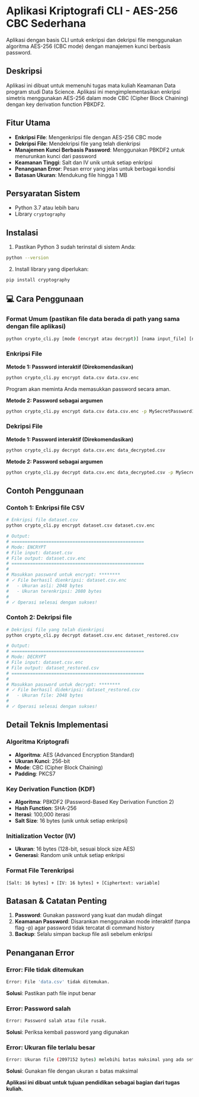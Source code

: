# Aplikasi Kriptografi CLI - AES-256 CBC Sederhana

Aplikasi dengan basis CLI untuk enkripsi dan dekripsi file menggunakan algoritma AES-256 (CBC mode) dengan manajemen kunci berbasis password.

## Deskripsi

Aplikasi ini dibuat untuk memenuhi tugas mata kuliah Keamanan Data program studi Data Science. Aplikasi ini mengimplementasikan enkripsi simetris menggunakan AES-256 dalam mode CBC (Cipher Block Chaining) dengan key derivation function PBKDF2.

## Fitur Utama

- **Enkripsi File**: Mengenkripsi file dengan AES-256 CBC mode
- **Dekripsi File**: Mendekripsi file yang telah dienkripsi
- **Manajemen Kunci Berbasis Password**: Menggunakan PBKDF2 untuk menurunkan kunci dari password
- **Keamanan Tinggi**: Salt dan IV unik untuk setiap enkripsi
- **Penanganan Error**: Pesan error yang jelas untuk berbagai kondisi
- **Batasan Ukuran**: Mendukung file hingga 1 MB

## Persyaratan Sistem

- Python 3.7 atau lebih baru
- Library `cryptography`

## Instalasi

1. Pastikan Python 3 sudah terinstal di sistem Anda:
```bash
python --version
```

2. Install library yang diperlukan:
```bash
pip install cryptography
```

## 💻 Cara Penggunaan

### Format Umum (pastikan file data berada di path yang sama dengan file aplikasi)
```bash
python crypto_cli.py [mode (encrypt atau decrypt)] [nama input_file] [nama output_file] [-p PASSWORD (bebas asal sama saat melakukan encrypt dan decrypt)]
```

### Enkripsi File

**Metode 1: Password interaktif (Direkomendasikan)**
```bash
python crypto_cli.py encrypt data.csv data.csv.enc
```
Program akan meminta Anda memasukkan password secara aman.

**Metode 2: Password sebagai argumen**
```bash
python crypto_cli.py encrypt data.csv data.csv.enc -p MySecretPassword123 (password bebas asal sama saat melakukan encrypt dan decrypt)
```

### Dekripsi File

**Metode 1: Password interaktif (Direkomendasikan)**
```bash
python crypto_cli.py decrypt data.csv.enc data_decrypted.csv
```

**Metode 2: Password sebagai argumen**
```bash
python crypto_cli.py decrypt data.csv.enc data_decrypted.csv -p MySecretPassword123 (password bebas asal sama saat melakukan encrypt dan decrypt)
```

## Contoh Penggunaan

### Contoh 1: Enkripsi file CSV
```bash
# Enkripsi file dataset.csv
python crypto_cli.py encrypt dataset.csv dataset.csv.enc

# Output:
# ==================================================
# Mode: ENCRYPT
# File input: dataset.csv
# File output: dataset.csv.enc
# ==================================================
# 
# Masukkan password untuk encrypt: ********
# ✓ File berhasil dienkripsi: dataset.csv.enc
#   - Ukuran asli: 2048 bytes
#   - Ukuran terenkripsi: 2080 bytes
# 
# ✓ Operasi selesai dengan sukses!
```

### Contoh 2: Dekripsi file
```bash
# Dekripsi file yang telah dienkripsi
python crypto_cli.py decrypt dataset.csv.enc dataset_restored.csv

# Output:
# ==================================================
# Mode: DECRYPT
# File input: dataset.csv.enc
# File output: dataset_restored.csv
# ==================================================
# 
# Masukkan password untuk decrypt: ********
# ✓ File berhasil didekripsi: dataset_restored.csv
#   - Ukuran file: 2048 bytes
# 
# ✓ Operasi selesai dengan sukses!
```

## Detail Teknis Implementasi

### Algoritma Kriptografi
- **Algoritma**: AES (Advanced Encryption Standard)
- **Ukuran Kunci**: 256-bit
- **Mode**: CBC (Cipher Block Chaining)
- **Padding**: PKCS7

### Key Derivation Function (KDF)
- **Algoritma**: PBKDF2 (Password-Based Key Derivation Function 2)
- **Hash Function**: SHA-256
- **Iterasi**: 100,000 iterasi
- **Salt Size**: 16 bytes (unik untuk setiap enkripsi)

### Initialization Vector (IV)
- **Ukuran**: 16 bytes (128-bit, sesuai block size AES)
- **Generasi**: Random unik untuk setiap enkripsi

### Format File Terenkripsi
```
[Salt: 16 bytes] + [IV: 16 bytes] + [Ciphertext: variable]
```

## Batasan & Catatan Penting

1. **Password**: Gunakan password yang kuat dan mudah diingat
2. **Keamanan Password**: Disarankan menggunakan mode interaktif (tanpa flag -p) agar password tidak tercatat di command history
3. **Backup**: Selalu simpan backup file asli sebelum enkripsi

## Penanganan Error

### Error: File tidak ditemukan
```bash
Error: File 'data.csv' tidak ditemukan.
```
**Solusi**: Pastikan path file input benar

### Error: Password salah
```bash
Error: Password salah atau file rusak.
```
**Solusi**: Periksa kembali password yang digunakan

### Error: Ukuran file terlalu besar
```bash
Error: Ukuran file (2097152 bytes) melebihi batas maksimal yang ada set di variabel Max_File_Size.
```
**Solusi**: Gunakan file dengan ukuran ≤ batas maksimal


**Aplikasi ini dibuat untuk tujuan pendidikan sebagai bagian dari tugas kuliah.**
